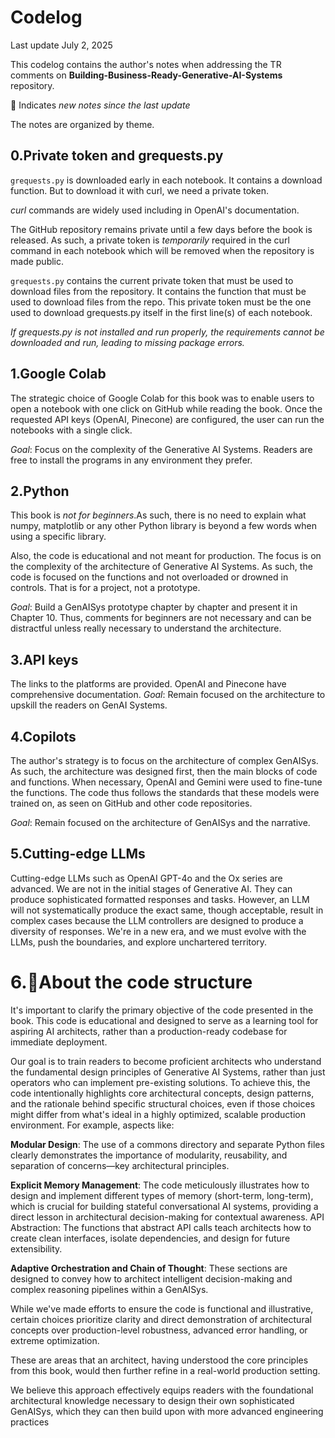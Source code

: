 # Codelog

Last update July 2, 2025

This codelog contains the author's notes when addressing the TR comments on **Building-Business-Ready-Generative-AI-Systems** repository.   

🐬 Indicates *new notes since the last update* 

The notes are organized by theme.


## 0.Private token and grequests.py
 `grequests.py` is downloaded early in each notebook. It contains a download function. But to download it with curl, we need a private token.

*curl* commands are widely used including in OpenAI's documentation.

 The GitHub repository remains private until a few days before the book is released.
 As such, a private token is *temporarily* required in the curl command in each notebook which will be removed when the repository is made public.
 
 `grequests.py` contains the current private token that must be used to download files from the repository. It contains the function that must be used to download files from the repo. This private token must be the one used to download grequests.py itself in the first line(s) of each notebook. 
 
  *If grequests.py is not installed and run properly, the requirements cannot be downloaded and run, leading to missing package errors.*

## 1.Google Colab
The strategic choice of Google Colab for this book was to enable users to open a notebook with one click on GitHub while reading the book. Once the requested API keys (OpenAI, Pinecone) are configured, the user can run the notebooks with a single click. 

*Goal*: Focus on the complexity of the Generative AI Systems.
Readers are free to install the programs in any environment they prefer.

## 2.Python
This book is *not for beginners*.As such, there is no need to explain what numpy, matplotlib or any other Python library is beyond a few words when using
a specific library.

Also, the code is educational and not meant for production. The focus is on the complexity of the architecture of Generative AI Systems. As such, the code is focused on the functions and not overloaded or drowned in controls. That is for a project, not a prototype. 

*Goal*: Build a GenAISys prototype chapter by chapter and present it in Chapter 10. Thus, comments for beginners are not necessary and can be distractful unless really
necessary to understand the architecture.


## 3.API keys
The links to the platforms are provided. OpenAI and Pinecone have comprehensive documentation. 
*Goal*: Remain focused on the architecture to upskill the readers on GenAI Systems.

## 4.Copilots

The author's strategy is to focus on the architecture of complex GenAISys. As such, the architecture was designed first, then the main blocks of code and functions. When necessary, OpenAI and Gemini were used to fine-tune the functions. The code thus follows the standards that these models were trained on, as seen on GitHub and other code repositories.

*Goal*: Remain focused on the architecture of GenAISys and the narrative.

## 5.Cutting-edge LLMs
Cutting-edge LLMs such as OpenAI GPT-4o and the Ox series are advanced. We are not in the initial stages of Generative AI. They can produce sophisticated formatted responses and tasks. However, an LLM will not systematically produce the exact same, though acceptable, result in complex cases because the LLM controllers are designed to produce a diversity of responses.
We're in a new era, and we must evolve with the LLMs, push the boundaries, and explore unchartered territory.

# 6.🐬About the code structure 

It's important to clarify the primary objective of the code presented in the book. This code is educational and designed to serve as a learning tool for aspiring AI architects, rather than a production-ready codebase for immediate deployment.

Our goal is to train readers to become proficient architects who understand the fundamental design principles of Generative AI Systems, rather than just operators who can implement pre-existing solutions. To achieve this, the code intentionally highlights core architectural concepts, design patterns, and the rationale behind specific structural choices, even if those choices might differ from what's ideal in a highly optimized, scalable production environment.
For example, aspects like:

**Modular Design**: The use of a commons directory and separate Python files clearly demonstrates the importance of modularity, reusability, and separation of concerns—key architectural principles.

**Explicit Memory Management**: The code meticulously illustrates how to design and implement different types of memory (short-term, long-term), which is crucial for building stateful conversational AI systems, providing a direct lesson in architectural decision-making for contextual awareness.
API Abstraction: The functions that abstract API calls teach architects how to create clean interfaces, isolate dependencies, and design for future extensibility.

**Adaptive Orchestration and Chain of Thought**: 
These sections are designed to convey how to architect intelligent decision-making and complex reasoning pipelines within a GenAISys.


While we've made efforts to ensure the code is functional and illustrative, certain choices prioritize clarity and direct demonstration of architectural concepts over production-level robustness, advanced error handling, or extreme optimization. 

These are areas that an architect, having understood the core principles from this book, would then further refine in a real-world production setting.


We believe this approach effectively equips readers with the foundational architectural knowledge necessary to design their own sophisticated GenAISys, which they can then build upon with more advanced engineering practices



